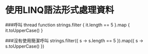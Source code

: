 # 使用LINQ語法形式處理資料
###呼叫 thread function
	strings.filter { it.length == 5 }.map { it.toUpperCase() }
	
###沒有使用簡潔呼叫
	strings.filter({ s -> s.length == 5 }).map({ s -> s.toUpperCase() })